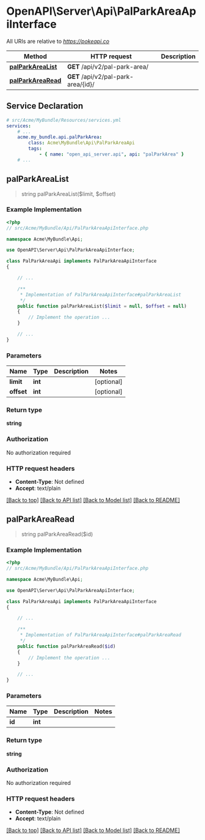 # OpenAPI\Server\Api\PalParkAreaApiInterface

All URIs are relative to *https://pokeapi.co*

Method | HTTP request | Description
------------- | ------------- | -------------
[**palParkAreaList**](PalParkAreaApiInterface.md#palParkAreaList) | **GET** /api/v2/pal-park-area/ | 
[**palParkAreaRead**](PalParkAreaApiInterface.md#palParkAreaRead) | **GET** /api/v2/pal-park-area/{id}/ | 


## Service Declaration
```yaml
# src/Acme/MyBundle/Resources/services.yml
services:
    # ...
    acme.my_bundle.api.palParkArea:
        class: Acme\MyBundle\Api\PalParkAreaApi
        tags:
            - { name: "open_api_server.api", api: "palParkArea" }
    # ...
```

## **palParkAreaList**
> string palParkAreaList($limit, $offset)



### Example Implementation
```php
<?php
// src/Acme/MyBundle/Api/PalParkAreaApiInterface.php

namespace Acme\MyBundle\Api;

use OpenAPI\Server\Api\PalParkAreaApiInterface;

class PalParkAreaApi implements PalParkAreaApiInterface
{

    // ...

    /**
     * Implementation of PalParkAreaApiInterface#palParkAreaList
     */
    public function palParkAreaList($limit = null, $offset = null)
    {
        // Implement the operation ...
    }

    // ...
}
```

### Parameters

Name | Type | Description  | Notes
------------- | ------------- | ------------- | -------------
 **limit** | **int**|  | [optional]
 **offset** | **int**|  | [optional]

### Return type

**string**

### Authorization

No authorization required

### HTTP request headers

 - **Content-Type**: Not defined
 - **Accept**: text/plain

[[Back to top]](#) [[Back to API list]](../../README.md#documentation-for-api-endpoints) [[Back to Model list]](../../README.md#documentation-for-models) [[Back to README]](../../README.md)

## **palParkAreaRead**
> string palParkAreaRead($id)



### Example Implementation
```php
<?php
// src/Acme/MyBundle/Api/PalParkAreaApiInterface.php

namespace Acme\MyBundle\Api;

use OpenAPI\Server\Api\PalParkAreaApiInterface;

class PalParkAreaApi implements PalParkAreaApiInterface
{

    // ...

    /**
     * Implementation of PalParkAreaApiInterface#palParkAreaRead
     */
    public function palParkAreaRead($id)
    {
        // Implement the operation ...
    }

    // ...
}
```

### Parameters

Name | Type | Description  | Notes
------------- | ------------- | ------------- | -------------
 **id** | **int**|  |

### Return type

**string**

### Authorization

No authorization required

### HTTP request headers

 - **Content-Type**: Not defined
 - **Accept**: text/plain

[[Back to top]](#) [[Back to API list]](../../README.md#documentation-for-api-endpoints) [[Back to Model list]](../../README.md#documentation-for-models) [[Back to README]](../../README.md)

